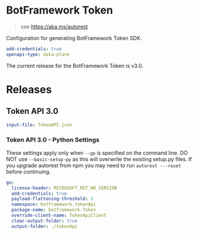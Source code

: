 # BotFramework Token

> see https://aka.ms/autorest

Configuration for generating BotFramework Token SDK.

``` yaml
add-credentials: true
openapi-type: data-plane
```
The current release for the BotFramework Token is v3.0.

# Releases

## Token API 3.0

``` yaml
input-file: TokenAPI.json
```

### Token API 3.0 - Python Settings

These settings apply only when `--go` is specified on the command line.
DO NOT use `--basic-setup-py` as this will overwrite the existing setup.py files.
If you upgrade autorest from npm you may need to run `autorest ---reset` before continuing.

``` yaml $(go)
go:
  license-header: MICROSOFT_MIT_NO_VERSION
  add-credentials: true
  payload-flattening-threshold: 2
  namespace: botframework.tokenApi
  package-name: botframework-Token
  override-client-name: TokenApiClient
  clear-output-folder: true
  output-folder: ./tokenApi
```
